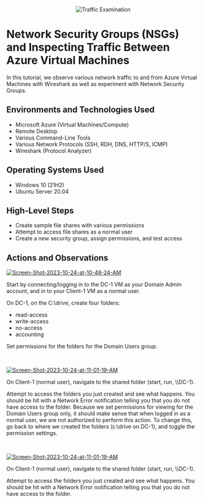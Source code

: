 <p align="center">
<img src="https://i.imgur.com/Ua7udoS.png" alt="Traffic Examination"/>
</p>

<h1>Network Security Groups (NSGs) and Inspecting Traffic Between Azure Virtual Machines</h1>
In this tutorial, we observe various network traffic to and from Azure Virtual Machines with Wireshark as well as experiment with Network Security Groups. <br />

<h2>Environments and Technologies Used</h2>

- Microsoft Azure (Virtual Machines/Compute)
- Remote Desktop
- Various Command-Line Tools
- Various Network Protocols (SSH, RDH, DNS, HTTP/S, ICMP)
- Wireshark (Protocol Analyzer)

<h2>Operating Systems Used</h2>

- Windows 10 (21H2)
- Ubuntu Server 20.04

<h2>High-Level Steps</h2>

- Create sample file shares with various permissions
- Attempt to access file shares as a normal user
- Create a new security group, assign permissions, and test access

<h2>Actions and Observations</h2>

<p>
<a href="https://ibb.co/fSSGXq6"><img src="https://i.ibb.co/KGGz5b4/Screen-Shot-2023-10-24-at-10-48-24-AM.png" alt="Screen-Shot-2023-10-24-at-10-48-24-AM" border="0" /></a>
</p>
<p>
Start by connecting/logging in to the DC-1 VM as your Domain Admin account, and in to your Client-1 VM as a normal user.

On DC-1, on the C:\drive, create four folders:

- read-access
- write-access
- no-access
- accounting

Set permissions for the folders for the Domain Users group.

</p>
<br />

<p>
<a href="https://ibb.co/D8YY9Vx"><img src="https://i.ibb.co/cCww6gG/Screen-Shot-2023-10-24-at-11-01-19-AM.png" alt="Screen-Shot-2023-10-24-at-11-01-19-AM" border="0" /></a>
</p>
<p>
On Client-1 (normal user), navigate to the shared folder (start, run, \\DC-1).

Attempt to access the folders you just created and see what happens. You should be hit with a Network Error notification telling you that you do not have access to the folder. Because we set permissions for viewing for the Domain Users group only, it should make sense that when logged in as a normal user, we are not authorized to perform this action. To change this, go back to where we created the folders (c:\drive on DC-1), and toggle the permission settings.
</p>
<br />

<p>
<a href="https://ibb.co/D8YY9Vx"><img src="https://i.ibb.co/cCww6gG/Screen-Shot-2023-10-24-at-11-01-19-AM.png" alt="Screen-Shot-2023-10-24-at-11-01-19-AM" border="0" /></a>
</p>
<p>
On Client-1 (normal user), navigate to the shared folder (start, run, \\DC-1).

Attempt to access the folders you just created and see what happens. You should be hit with a Network Error notification telling you that you do not have access to the folder.
</p>
<br />
